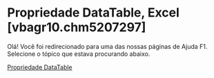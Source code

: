 
# Propriedade DataTable, Excel [vbagr10.chm5207297]

Olá! Você foi redirecionado para uma das nossas páginas de Ajuda F1. Selecione o tópico que estava procurando abaixo.

[Propriedade DataTable](http://msdn.microsoft.com/library/bf432a3e-dd5e-db5b-63b3-4d037976edcc%28Office.15%29.aspx)
